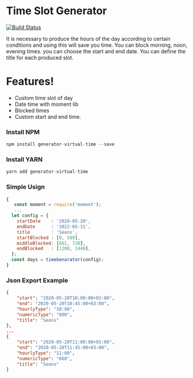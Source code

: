 # Time Slot Generator

[![Build Status](https://travis-ci.org/joemccann/dillinger.svg?branch=master)](https://travis-ci.org/joemccann/dillinger)

It is necessary to produce the hours of the day according to certain conditions and using this will save you time. You can block morning, noon, evening times. you can choose the start and end date. You can define the title for each produced slot.

# Features!

  - Custom time slot of day
  - Date time with moment lib
  - Blocked times
  - Custom start and end time. 



### Install NPM
```javascript
npm install generator-virtual-time --save
```

### Install YARN
```javascript
yarn add generator-virtual-time
```


### Simple Usign
```javascript
{
   const moment = require('moment');
   ...
  let config = {
    startDate    : '2020-05-20',
    endDate      : '2022-05-31',
    title        : 'Seans',
    startBlocked : [0, 599],
    middleBlocked: [661, 720],
    endBlocked   : [1200, 1440],
  };
  const days = timeGenarator(config);
}
```


### Json Export Example
```json
{
    "start": "2020-05-20T10:00:00+03:00",
    "end": "2020-05-20T10:45:00+03:00",
    "hourlyType": "10:00",
    "numericType": "600",
    "title": "Seans"
},
...
{
    "start": "2020-05-20T11:00:00+03:00",
    "end": "2020-05-20T11:45:00+03:00",
    "hourlyType": "11:00",
    "numericType": "660",
    "title": "Seans"
}
```

